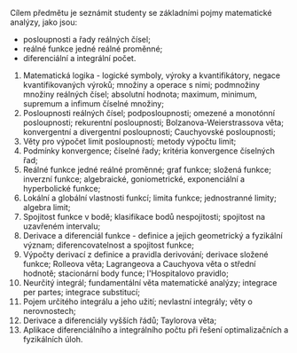 Cílem předmětu je seznámit studenty se základními pojmy matematické analýzy, jako jsou:  
- posloupnosti a řady reálných čísel;  
- reálné funkce jedné reálné proměnné;  
- diferenciální a integrální počet.

1. Matematická logika - logické symboly, výroky a kvantifikátory, negace kvantifikovaných výroků; množiny a operace s nimi; podmnožiny množiny reálných čísel; absolutní hodnota; maximum, minimum, supremum a infimum číselné množiny;  
2. Posloupnosti reálných čísel; podposloupnosti; omezené a monotónní posloupnosti; rekurentní posloupnosti; Bolzanova-Weierstrassova věta; konvergentní a divergentní posloupnosti; Cauchyovské posloupnosti;  
3. Věty pro výpočet limit posloupností; metody výpočtu limit; 
4. Podmínky konvergence; číselné řady; kritéria konvergence číselných řad;  
5. Reálné funkce jedné reálné proměnné; graf funkce; složená funkce; inverzní funkce; algebraické, goniometrické, exponenciální a hyperbolické funkce;  
6. Lokální a globální vlastnosti funkcí; limita funkce; jednostranné limity; algebra limit;  
7. Spojitost funkce v bodě; klasifikace bodů nespojitosti; spojitost na uzavřeném intervalu;  
8. Derivace a diferenciál funkce - definice a jejich geometrický a fyzikální význam; diferencovatelnost a spojitost funkce;  
9. Výpočty derivací z definice a pravidla derivování; derivace složené funkce; Rolleova věta; Lagrangeova a Cauchyova věta o střední hodnotě; stacionární body funce; l'Hospitalovo pravidlo;  
10. Neurčitý integrál; fundamentální věta matematické analýzy; integrace per partes; integrace substitucí;  
11. Pojem určitého integrálu a jeho užití; nevlastní integrály; věty o nerovnostech;  
12. Derivace a diferenciály vyšších řádů; Taylorova věta;  
13. Aplikace diferenciálního a integrálního počtu při řešení optimalizačních a fyzikálních úloh.